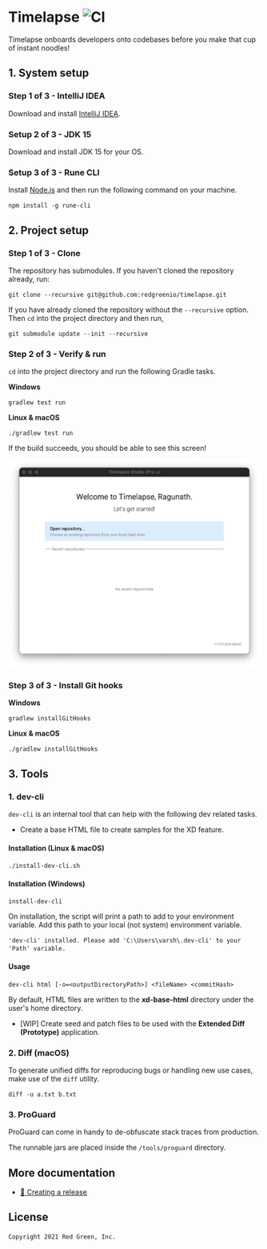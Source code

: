 # Timelapse ![CI](https://github.com/redgreenio/timelapse/actions/workflows/build-verification.yml/badge.svg)

Timelapse onboards developers onto codebases before you make that cup of instant noodles!

## 1. System setup

### Step 1 of 3 - IntelliJ IDEA

Download and install [IntelliJ IDEA](https://www.jetbrains.com/idea/download/).

### Setup 2 of 3 - JDK 15

Download and install JDK 15 for your OS.

### Setup 3 of 3 - Rune CLI

Install [Node.js](https://nodejs.org/en/) and then run the following command on your machine.

```shell
npm install -g rune-cli
```

## 2. Project setup

### Step 1 of 3 - Clone

The repository has submodules. If you haven't cloned the repository already, run:

```shell
git clone --recursive git@github.com:redgreenio/timelapse.git
```

If you have already cloned the repository without the `--recursive` option. Then `cd` into the project directory and
then run,

```shell
git submodule update --init --recursive
```

### Step 2 of 3 - Verify & run

`cd` into the project directory and run the following Gradle tasks.

**Windows**

```shell
gradlew test run
```

**Linux & macOS**

```shell
./gradlew test run
```

If the build succeeds, you should be able to see this screen!

![Verified](docs/images/verified.png)

### Step 3 of 3 - Install Git hooks

**Windows**

```shell
gradlew installGitHooks
```

**Linux & macOS**

```shell
./gradlew installGitHooks
```

## 3. Tools

### 1. dev-cli

`dev-cli` is an internal tool that can help with the following dev related tasks.

- Create a base HTML file to create samples for the XD feature.

#### Installation (Linux & macOS)

```shell
./install-dev-cli.sh
```

#### Installation (Windows)

```shell
install-dev-cli
```

On installation, the script will print a path to add to your environment variable. Add this path to your local (not
system) environment variable.

```shell
'dev-cli' installed. Please add 'C:\Users\varsh\.dev-cli' to your 'Path' variable.
```

#### Usage

```shell
dev-cli html [-o=<outputDirectoryPath>] <fileName> <commitHash>
```

By default, HTML files are written to the **xd-base-html** directory under the user's home directory.

- [WIP] Create seed and patch files to be used with the **Extended Diff (Prototype)** application.

### 2. Diff (macOS)

To generate unified diffs for reproducing bugs or handling new use cases, make use of the `diff` utility.

```shell
diff -u a.txt b.txt
```

### 3. ProGuard

ProGuard can come in handy to de-obfuscate stack traces from production.

The runnable jars are placed inside the `/tools/proguard` directory.

## More documentation
* [🚀 Creating a release](./docs/RELEASING.md)

## License

```
Copyright 2021 Red Green, Inc.
```
